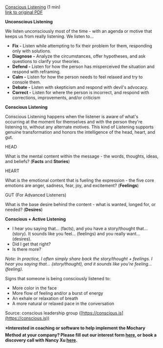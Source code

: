 [Conscious Listening](https://docs.google.com/document/d/14t0cwa7cFWY6w0U2MCBdZVwGMSXPSpvsTYW5T1wfOB8/edit) (1 min)  
[link to original PDF](https://www.dropbox.com/s/4gs3l78v89duwav/CLG-Conscious%20Listening.pdf?dl=1)

**Unconscious Listening**

We listen unconsciously most of the time \- with an agenda or motive that keeps us from really listening. We listen to...

- **Fix \-** Listen while attempting to fix their problem for them, responding only with solutions.
- **Diagnose \-** Analyze the circumstances, offer hypotheses, and ask questions to clarify your theories.
- **Defend \-** Listen for how the person has misperceived the situation and respond with reframing.
- **Calm \-** Listen for how the person needs to feel relaxed and try to console them.
- **Debate \-** Listen with skepticism and respond with devil's advocacy.
- **Correct \-** Listen for where the person is incorrect, and respond with corrections, improvements, and/or criticism

**Conscious Listening**

Conscious Listening happens when the listener is aware of what's occurring at the moment for themselves and with the person they're listening to, without any alternate motives. This kind of Listening supports genuine transformation and honors the intelligence of the head, heart, and gut.

HEAD

What is the mental content within the message \- the words, thoughts, ideas, and beliefs? (**Facts** and **Stories**)

HEART

What is the emotional content that is fueling the expression \- the five core emotions are anger, sadness, fear, joy, and excitement? (**Feelings**)

GUT (For Advanced Listeners)

What is the base desire behind the content \- what is wanted, longed for, or needed? (**Desires**)

**Conscious \+ Active Listening**

- I hear you saying that… (facts), and you have a story/thought that… (story). It sounds like you feel... (feelings) and you really want... (desires).
- Did I get that right?
- Is there more?

_Note: In practice, I often simply share back the story/thought \+ feelings. I hear you saying that… (story/thought), and it sounds like you're feeling... (feeling)._

Signs that someone is being consciously listened to:

- More color in the face
- More flow of feeling and/or a burst of energy
- An exhale or relaxation of breath
- A more natural or relaxed pace in the conversation

Source: conscious leadership group ([https://conscious.is](https://conscious.is))

**⭐Interested in coaching or software to help implement the Mochary Method at your company? Please fill out our interest form [here](https://mocharymethod.typeform.com/interest), or book a discovery call with Nancy Xu [here](https://calendly.com/nancy-mm/30).**
